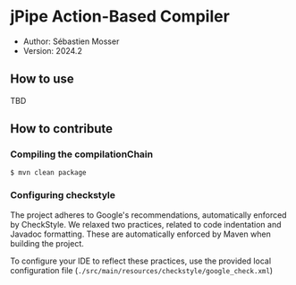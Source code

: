 # jPipe Action-Based Compiler

- Author: Sébastien Mosser
- Version: 2024.2

## How to use

TBD

## How to contribute

### Compiling the compilationChain

```
$ mvn clean package
```

### Configuring checkstyle

The project adheres to Google's recommendations, automatically enforced by CheckStyle. We relaxed two practices, related to code indentation and Javadoc formatting. These are automatically enforced by Maven when building the project. 

To configure your IDE to reflect these practices, use the provided local configuration file (`./src/main/resources/checkstyle/google_check.xml`)

